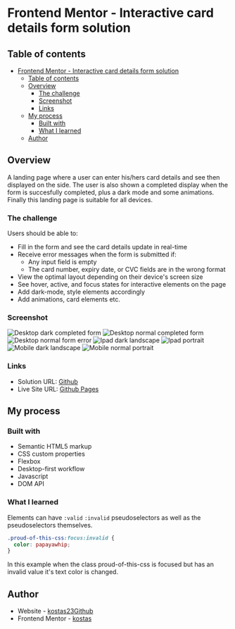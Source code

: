 # Frontend Mentor - Interactive card details form solution

## Table of contents

- [Frontend Mentor - Interactive card details form solution](#frontend-mentor---interactive-card-details-form-solution)
  - [Table of contents](#table-of-contents)
  - [Overview](#overview)
    - [The challenge](#the-challenge)
    - [Screenshot](#screenshot)
    - [Links](#links)
  - [My process](#my-process)
    - [Built with](#built-with)
    - [What I learned](#what-i-learned)
  - [Author](#author)


## Overview

A landing page where a user can enter his/hers card details and see then displayed on the side. The user is also shown a completed display when the form is succesfully completed, plus a dark mode and some animations. Finally this landing page is suitable for all devices.

### The challenge

Users should be able to:

- Fill in the form and see the card details update in real-time
- Receive error messages when the form is submitted if:
  - Any input field is empty
  - The card number, expiry date, or CVC fields are in the wrong format
- View the optimal layout depending on their device's screen size
- See hover, active, and focus states for interactive elements on the page
- Add dark-mode, style elements accordingly
- Add animations, card elements etc.

### Screenshot

![Desktop dark completed form](./images/screenshots/Desktop%20dark%20completed%20form.png)
![Desktop normal completed form](./images/screenshots/Desktop%20normal%20completed%20form.png)
![Desktop normal form error](./images/screenshots/Desktop%20normal%20form%20error.png)
![Ipad dark landscape](./images/screenshots/Ipad%20dark%20landscape.png)
![Ipad portrait](./images/screenshots/Ipad%20portrait.png)
![Mobile dark landscape](./images/screenshots/Mobile%20dark%20landscape.png)
![Mobile normal portrait](./images/screenshots/Mobile%20normal%20portrait.png)

### Links

- Solution URL: [Github](https://github.com/kostas23Github/interactive-card-details-form)
- Live Site URL: [Github Pages](https://kostas23github.github.io/interactive-card-details-form/)

## My process

### Built with

- Semantic HTML5 markup
- CSS custom properties
- Flexbox
- Desktop-first workflow
- Javascript
- DOM API

### What I learned

Elements can have ```:valid``` ```:invalid``` pseudoselectors as well as the pseudoselectors themselves.

```css
.proud-of-this-css:focus:invalid {
  color: papayawhip;
}
```
In this example when the class proud-of-this-css is focused but has an invalid value it's text color is changed.

## Author

- Website - [kostas23Github](https://github.com/kostas23Github)
- Frontend Mentor - [kostas](https://www.frontendmentor.io/profile/kostas23Github)


